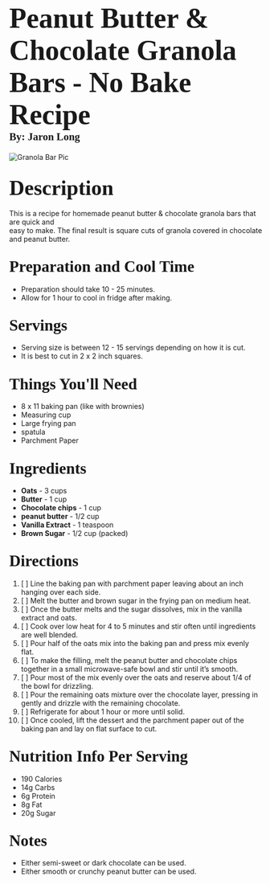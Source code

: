 # <span style="font-family:Bershire Swash; font-size:2em;">Peanut Butter & Chocolate Granola Bars - No Bake Recipe</span> <br/> <span style="font-family:Times; font-size:0.75em;">By: Jaron Long</span>

![Granola Bar Pic](https://sugarapron.com/wp-content/uploads/2017/03/choco-oatmeal-e.jpg)

## <span style="font-family:Bershire Swash; font-size:2em;">Description</span>
This is a recipe for homemade peanut butter & chocolate granola bars that are quick and <br/> easy to make. The final result is square cuts of granola covered in chocolate and peanut butter.

## <span style="font-family:Bershire Swash; font-size:1.5em;">Preparation and Cool Time</span>
* Preparation should take 10 - 25 minutes.
* Allow for 1 hour to cool in fridge after making.

## <span style="font-family:Bershire Swash; font-size:1.5em;">Servings</span>
* Serving size is between 12 - 15 servings depending on how it is cut.
* It is best to cut in 2 x 2 inch squares.

## <span style="font-family:Bershire Swash; font-size:1.5em;">Things You'll Need</span>
* 8 x 11 baking pan (like with brownies)
* Measuring cup
* Large frying pan
* spatula
* Parchment Paper

## <span style="font-family:Bershire Swash; font-size:1.5em;">Ingredients</span>
* **Oats** - 3 cups
* **Butter** - 1 cup
* **Chocolate chips** - 1 cup
* **peanut butter** - 1/2 cup
* **Vanilla Extract** - 1 teaspoon
* **Brown Sugar** - 1/2 cup (packed)

## <span style="font-family:Bershire Swash; font-size:1.5em;">Directions</span>
1. [ ] Line the baking pan with parchment paper leaving about an inch hanging over each side.
2. [ ] Melt the butter and brown sugar in the frying pan on medium heat.
3. [ ] Once the butter melts and the sugar dissolves, mix in the vanilla extract and oats.
4. [ ] Cook over low heat for 4 to 5 minutes and stir often until ingredients are well blended.
5. [ ] Pour half of the oats mix into the baking pan and press mix evenly flat.
6. [ ] To make the filling, melt the peanut butter and chocolate chips together in a small microwave-safe bowl and stir until it’s smooth.
7. [ ] Pour most of the mix evenly over the oats and reserve about 1/4 of the bowl for drizzling.
8. [ ] Pour the remaining oats mixture over the chocolate layer, pressing in gently and drizzle with the remaining chocolate.
9. [ ] Refrigerate for about 1 hour or more until solid.
10. [ ] Once cooled, lift the dessert and the parchment paper out of the baking pan and lay on flat surface to cut.

## <span style="font-family:Bershire Swash; font-size:1.5em;">Nutrition Info Per Serving</span>
* 190 Calories
* 14g Carbs
* 6g Protein
* 8g Fat
* 20g Sugar

## <span style="font-family:Bershire Swash; font-size:1.5em;">Notes</span>
* Either semi-sweet or dark chocolate can be used.
* Either smooth or crunchy peanut butter can be used.